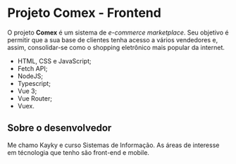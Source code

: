 # Projeto Comex - Frontend
O projeto **Comex** é um sistema de _e-commerce marketplace_. Seu objetivo é permitir que a sua base de clientes tenha acesso a vários vendedores e, assim, consolidar-se como o shopping eletrônico mais popular da internet.
- HTML, CSS e JavaScript;
- Fetch API;
- NodeJS;
- Typescript;
- Vue 3;
- Vue Router;
- Vuex.
## Sobre o desenvolvedor
Me chamo Kayky e curso Sistemas de Informação. As áreas de interesse em técnologia que tenho são front-end e mobile.